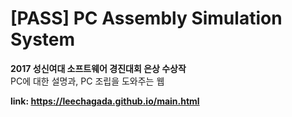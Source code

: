 # [PASS] PC Assembly Simulation System 
<strong>2017 성신여대 소프트웨어 경진대회 은상 수상작</strong><br>
PC에 대한 설명과, PC 조립을 도와주는 웹<br>

<b>link: https://leechagada.github.io/main.html</b>
